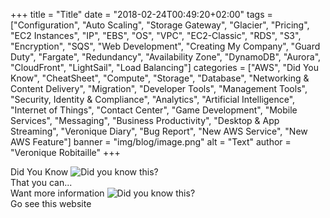 +++
title = "Title"
date = "2018-02-24T00:49:20+02:00"
tags = ["Configuration", "Auto Scaling", "Storage Gateway", "Glacier", "Pricing", "EC2 Instances", "IP", "EBS", "OS", "VPC", "EC2-Classic", "RDS", "S3", "Encryption", "SQS", "Web Development", "Creating My Company", "Guard Duty", "Fargate", "Redundancy", "Availability Zone", "DynamoDB", "Aurora", "CloudFront", "LightSail", "Load Balancing"]
categories = ["AWS", "Did You Know", "CheatSheet", "Compute", "Storage", "Database", "Networking & Content Delivery", "Migration", "Developer Tools", "Management Tools", "Security, Identity & Compliance", "Analytics", "Artificial Intelligence", "Internet of Things", "Contact Center", "Game Development", "Mobile Services", "Messaging", "Business Productivity", "Desktop & App Streaming", "Veronique Diary", "Bug Report", "New AWS Service", "New AWS Feature"]
banner = "img/blog/image.png"
alt = "Text"
author = "Veronique Robitaille"
+++

<div class="bkg-texture">
	<div class="dyn-text">
		Did You Know <img class="packimg02" style="float: center" src="/img/blog/interrogation-point.png" alt="Did you know this?">
	</div>
	<div class="dyn-statement">
		That you can...
	</div>
	<div class="dyn-text">
		Want more information <img class="packimg02" style="float: center" src="/img/blog/interrogation-point.png" alt="Did you know this?">
	</div>
    <div class="dyn-statement">
        Go see this website 
    </div>
</div>
